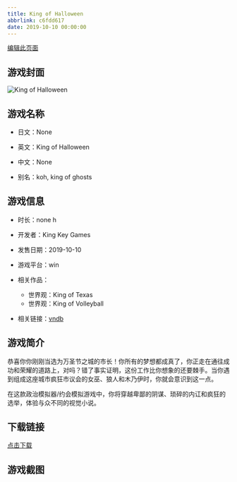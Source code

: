 ```yaml
---
title: King of Halloween
abbrlink: c6fdd617
date: 2019-10-10 00:00:00
---
```

[编辑此页面](https://github.com/ACG-3/ADV3-source/blob/main/source/_posts/games/King%20of%20Halloween.md)

## 游戏封面

![King of Halloween](https://pan.timero.xyz/d/onedrive/img_lib_001/King%20of%20Halloween_cover.avif)


## 游戏名称

- 日文：None
- 英文：King of Halloween
- 中文：None

- 别名：koh, king of ghosts


## 游戏信息

- 时长：none h
- 开发者：King Key Games
- 发售日期：2019-10-10
- 游戏平台：win
- 相关作品：
   - 世界观：King of Texas
   - 世界观：King of Volleyball

- 相关链接：[vndb](https://vndb.org/v26465)


## 游戏简介

恭喜你你刚刚当选为万圣节之城的市长！你所有的梦想都成真了，你正走在通往成功和荣耀的道路上，对吗？错了事实证明，这份工作比你想象的还要棘手。当你遇到组成这座城市疯狂市议会的女巫、狼人和木乃伊时，你就会意识到这一点。

在这款政治模拟器/约会模拟游戏中，你将穿越卑鄙的阴谋、琐碎的内讧和疯狂的选举，体验与众不同的视觉小说。




## 下载链接

[点击下载](https://pan.timero.xyz/onedrive/adv_lib_001/King%20of%20Halloween)


## 游戏截图


